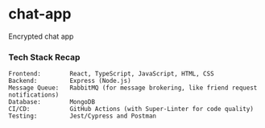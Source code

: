 # chat-app
Encrypted chat app

### Tech Stack Recap
    Frontend:        React, TypeScript, JavaScript, HTML, CSS
    Backend:         Express (Node.js)
    Message Queue:   RabbitMQ (for message brokering, like friend request notifications)
    Database:        MongoDB
    CI/CD:           GitHub Actions (with Super-Linter for code quality)
    Testing:         Jest/Cypress and Postman
